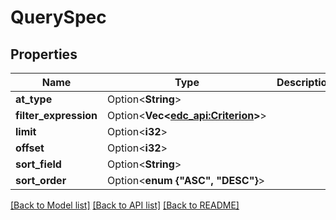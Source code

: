 # QuerySpec

## Properties

| Name                  | Type                                                | Description | Notes      |
|-----------------------|-----------------------------------------------------|-------------|------------|
| **at_type**           | Option<**String**>                                  |             | [optional] |
| **filter_expression** | Option<**Vec\<[edc_api:Criterion](Criterion.md)>**> |             | [optional] |
| **limit**             | Option<**i32**>                                     |             | [optional] |
| **offset**            | Option<**i32**>                                     |             | [optional] |
| **sort_field**        | Option<**String**>                                  |             | [optional] |
| **sort_order**        | Option<**enum {"ASC", "DESC"}**>                    |             | [optional] |

[[Back to Model list]](../../crates/edc_api/README.md#documentation-for-models) [[Back to API list]](../../crates/edc_client/README.md#documentation-for-api-endpoints) [[Back to README]](../../README.md)


